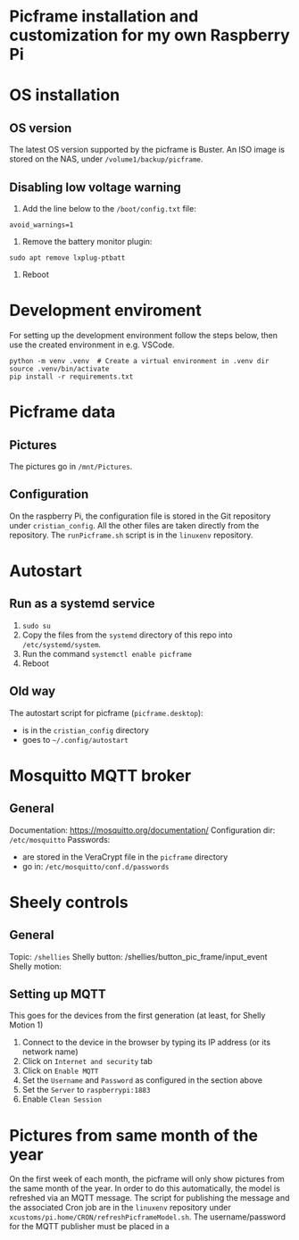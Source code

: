 # Picframe installation and customization for my own Raspberry Pi


# OS installation
## OS version
The latest OS version supported by the picframe is Buster. An ISO image is stored on 
the NAS, under `/volume1/backup/picframe`. 

## Disabling low voltage warning
1. Add the line below to the `/boot/config.txt` file:
```
avoid_warnings=1
```
1. Remove the battery monitor plugin:
```
sudo apt remove lxplug-ptbatt
```
1. Reboot

# Development enviroment
For setting up the development environment follow the steps below, then use the created environment in e.g. VSCode.
```
python -m venv .venv  # Create a virtual environment in .venv dir
source .venv/bin/activate
pip install -r requirements.txt
```

# Picframe data
## Pictures
The pictures go in `/mnt/Pictures`.

## Configuration
On the raspberry Pi, the configuration file is stored in the Git repository under `cristian_config`. All the other files
are taken directly from the repository.
The `runPicframe.sh` script is in the `linuxenv` repository.


# Autostart
## Run as a systemd service
1. `sudo su`
1. Copy the files from the `systemd` directory of this repo into `/etc/systemd/system`.
1. Run the command `systemctl enable picframe`
1. Reboot

## Old way
The autostart script for picframe (`picframe.desktop`):
* is in the `cristian_config` directory
* goes to `~/.config/autostart`


# Mosquitto MQTT broker
## General
Documentation: https://mosquitto.org/documentation/
Configuration dir: `/etc/mosquitto`
Passwords:
* are stored in the VeraCrypt file in the `picframe` directory
* go in: `/etc/mosquitto/conf.d/passwords`


# Sheely controls
## General
Topic: `/shellies`
Shelly button: /shellies/button_pic_frame/input_event
Shelly motion:  

## Setting up MQTT
This goes for the devices from the first generation (at least, for Shelly Motion 1)
1. Connect to the device in the browser by typing its IP address (or its network name)
1. Click on `Internet and security` tab
  1. Click on `Enable MQTT`
  1. Set the `Username` and `Password` as configured in the section above
  1. Set the `Server` to `raspberrypi:1883`
  1. Enable `Clean Session`

# Pictures from same month of the year
On the first week of each month, the picframe will only show pictures from the same month of
the year. In order to do this automatically, the model is refreshed via an MQTT message.
The script for publishing the message and the associated Cron job are in the `linuxenv` repository
under `xcustoms/pi.home/CRON/refreshPicframeModel.sh`. The username/password for the MQTT publisher
must be placed in a 
